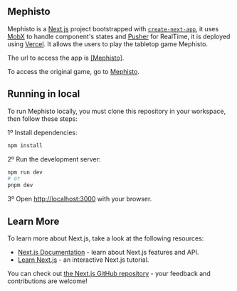 ## Mephisto

Mephisto is a [Next.js](https://nextjs.org) project bootstrapped with [`create-next-app`](https://nextjs.org/docs/app/api-reference/cli/create-next-app), it uses [MobX](https://mobx.js.org/README.html) to handle component's states and [Pusher](https://pusher.com) for RealTime, it is deployed using [Vercel](https://vercel.com/docs). It allows the users to play the tabletop game Mephisto.

The url to access the app is [\[Mephisto\]](https://mephisto.vercel.app).

To access the original game, go to [Mephisto](https://sites.google.com/view/mephisto/home).

## Running in local

To run Mephisto locally, you must clone this repository in your workspace, then follow these steps:

1º Install dependencies:

```bash
npm install
```
2º Run the development server:

```bash
npm run dev
# or
pnpm dev
```
3º Open [http://localhost:3000](http://localhost:3000) with your browser.

## Learn More

To learn more about Next.js, take a look at the following resources:

- [Next.js Documentation](https://nextjs.org/docs) - learn about Next.js features and API.
- [Learn Next.js](https://nextjs.org/learn) - an interactive Next.js tutorial.

You can check out [the Next.js GitHub repository](https://github.com/vercel/next.js) - your feedback and contributions are welcome!
